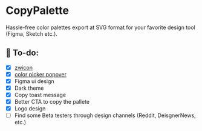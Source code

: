 # CopyPalette

Hassle-free color palettes export at SVG format for your favorite design tool (Figma, Sketch etc.).

## 🚧 To-do:

- [x] [zwicon](https://www.zwicon.com/cheatsheet.html)
- [x] [color picker popover](https://casesandberg.github.io/react-color/#examples)
- [x] Figma ui design
- [x] Dark theme
- [x] Copy toast message
- [x] Better CTA to copy the pallete
- [x] Logo design
- [ ] Find some Beta testers through design channels (Reddit, DeisgnerNews, etc.)
